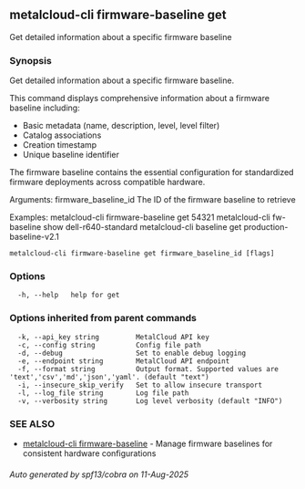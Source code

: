 ## metalcloud-cli firmware-baseline get

Get detailed information about a specific firmware baseline

### Synopsis

Get detailed information about a specific firmware baseline.

This command displays comprehensive information about a firmware baseline including:
- Basic metadata (name, description, level, level filter)
- Catalog associations
- Creation timestamp
- Unique baseline identifier

The firmware baseline contains the essential configuration for standardized firmware
deployments across compatible hardware.

Arguments:
  firmware_baseline_id    The ID of the firmware baseline to retrieve

Examples:
  metalcloud-cli firmware-baseline get 54321
  metalcloud-cli fw-baseline show dell-r640-standard
  metalcloud-cli baseline get production-baseline-v2.1

```
metalcloud-cli firmware-baseline get firmware_baseline_id [flags]
```

### Options

```
  -h, --help   help for get
```

### Options inherited from parent commands

```
  -k, --api_key string         MetalCloud API key
  -c, --config string          Config file path
  -d, --debug                  Set to enable debug logging
  -e, --endpoint string        MetalCloud API endpoint
  -f, --format string          Output format. Supported values are 'text','csv','md','json','yaml'. (default "text")
  -i, --insecure_skip_verify   Set to allow insecure transport
  -l, --log_file string        Log file path
  -v, --verbosity string       Log level verbosity (default "INFO")
```

### SEE ALSO

* [metalcloud-cli firmware-baseline](metalcloud-cli_firmware-baseline.md)	 - Manage firmware baselines for consistent hardware configurations

###### Auto generated by spf13/cobra on 11-Aug-2025

